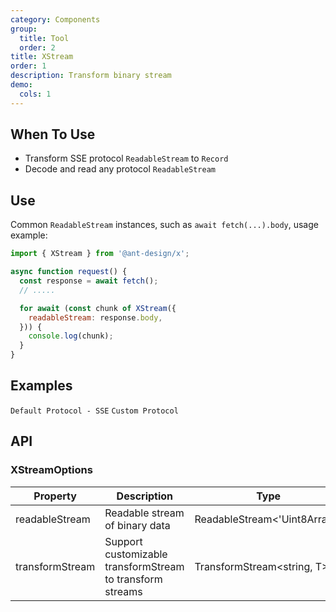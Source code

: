 ```yaml
---
category: Components
group:
  title: Tool
  order: 2
title: XStream
order: 1
description: Transform binary stream
demo:
  cols: 1
---
```


## When To Use

- Transform SSE protocol `ReadableStream` to `Record`
- Decode and read any protocol `ReadableStream`

## Use

Common `ReadableStream` instances, such as `await fetch(...).body`, usage example:

```js
import { XStream } from '@ant-design/x';

async function request() {
  const response = await fetch();
  // .....

  for await (const chunk of XStream({
    readableStream: response.body,
  })) {
    console.log(chunk);
  }
}
```

## Examples

<code src="./demo/default-protocol.tsx">Default Protocol - SSE</code> <code src="./demo/custom-protocol.tsx">Custom Protocol</code>

## API

### XStreamOptions

| Property | Description | Type | Default | Version |
| --- | --- | --- | --- | --- |
| readableStream | Readable stream of binary data | ReadableStream<'Uint8Array'> | - | - |
| transformStream | Support customizable transformStream to transform streams | TransformStream<string, T> | sseTransformStream | - |
